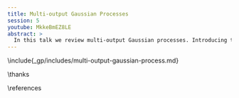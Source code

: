 ```yaml
---
title: Multi-output Gaussian Processes
session: 5
youtube: MkkeBmEZ8LE
abstract: >
  In this talk we review multi-output Gaussian processes. Introducing them initially through a Kalman filter representation of a GP.
---
```



\include{_gp/includes/multi-output-gaussian-process.md}

\thanks

\references




